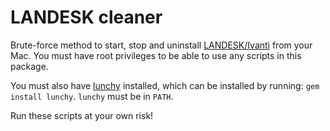 # LANDESK cleaner

Brute-force method to start, stop and uninstall [LANDESK/Ivanti](https://www.ivanti.com/company/history/landesk) from your Mac. You must have root privileges to be able to use any scripts in this package.

You must also have [lunchy](https://rubygems.org/gems/lunchy/) installed, which can be installed by running: `gem install lunchy`. `lunchy` must be in `PATH`.

Run these scripts at your own risk!
